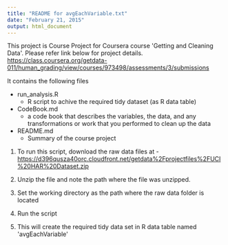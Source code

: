 ```yaml
---
title: "README for avgEachVariable.txt"
date: "February 21, 2015"
output: html_document
---
```


This project is Course Project for Coursera course 'Getting and Cleaning Data'. Please refer link below for project details.
https://class.coursera.org/getdata-011/human_grading/view/courses/973498/assessments/3/submissions


It contains the following files

* run_analysis.R
    + R script to achive the required tidy dataset (as R data table)
* CodeBook.md
    + a code book that describes the variables, the data, and any transformations or work that you performed to clean up the data
* README.md
    + Summary of the course project
    
1. To run this script, download the raw data files at -
https://d396qusza40orc.cloudfront.net/getdata%2Fprojectfiles%2FUCI%20HAR%20Dataset.zip 

2. Unzip the file and note the path where the file was unzipped.

3. Set the working directory as the path where the raw data folder is located

4. Run the script

5. This will create the required tidy data set in R data table named 'avgEachVariable' 
        
        
